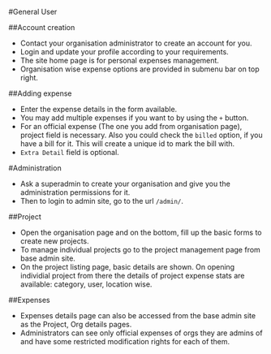 #General User

##Account creation

 - Contact your organisation administrator to create an account for you.
 - Login and update your profile according to your requirements.
 - The site home page is for personal expenses management.
 - Organisation wise expense options are provided in submenu bar on top
   right.

##Adding expense

 - Enter the expense details in the form available.
 - You may add multiple expenses if you want to by using the `+` button.
 - For an official expense (The one you add from organisation page), project
   field is necessary. Also you could check the `billed` option, if you have
   a bill for it. This will create a unique id to mark the bill with.
 - `Extra Detail` field is optional.


#Administration

 - Ask a superadmin to create your organisation and give you the administration
   permissions for it.
 - Then to login to admin site, go to the url `/admin/`.


##Project

 - Open the organisation page and on the bottom, fill up the basic forms to
   create new projects.
 - To manage individual projects go to the project management page from base
   admin site.
 - On the project listing page, basic details are shown. On opening individial
   project from there the details of project expense stats are available: 
   category, user, location wise.

##Expenses

 - Expenses details page can also be accessed from the base admin site as the
   Project, Org details pages.
 - Administrators can see only official expenses of orgs they are admins of and
   have some restricted modification rights for each of them.
